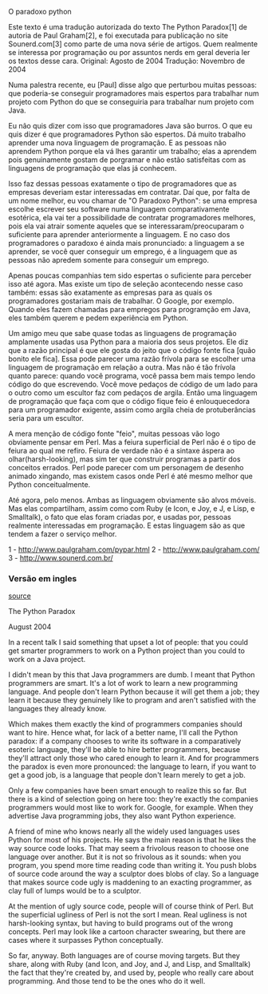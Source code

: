 O paradoxo python

Este texto é uma tradução autorizada do texto The
Python Paradox[1] de autoria de Paul Graham[2], e foi
executada para publicação no site Sounerd.com[3] como
parte de uma nova série de artigos.  Quem
realmente se interessa por programação ou por
assuntos nerds em geral deveria ler os textos
desse cara.  Original: Agosto de 2004 Tradução:
Novembro de 2004

Numa palestra recente, eu [Paul] disse algo que
perturbou muitas pessoas: que poderia-se conseguir
programadores mais espertos para trabalhar num
projeto com Python do que se conseguiria para
trabalhar num projeto com Java.

Eu não quis dizer com isso que programadores Java
são burros. O que eu quis dizer é que
programadores Python são espertos. Dá muito
trabalho aprender uma nova linguagem de
programação. E as pessoas não aprendem Python
porque ela vá lhes garantir um trabalho; elas
a aprendem pois genuinamente gostam de porgramar
e não estão satisfeitas com as linguagens de
programação que elas já conhecem.

Isso faz dessas pessoas exatamente o tipo de
programadores que as empresas deveriam estar
interessadas em contratar. Daí que, por falta de
um nome melhor, eu vou chamar de "O Paradoxo
Python": se uma empresa escolhe escrever seu
software numa linguagem comparativamente
esotérica, ela vai ter a possibilidade de
contratar programadores melhores, pois ela vai
atrair somente aqueles que se
interessaram/preocuparam o suficiente para
aprender anteriormente a linguagem. E no caso dos
programadores o paradoxo é ainda mais pronunciado:
a linguagem a se aprender, se você quer conseguir
um emprego, é a linguagem que as pessoas não
apredem somente para conseguir um emprego.

Apenas poucas companhias tem sido espertas
o suficiente para perceber isso até agora. Mas
existe um tipo de seleção acontecendo nesse caso
também: essas são exatamente as empresas para as
quais os programadores gostariam mais de
trabalhar. O Google, por exemplo. Quando eles
fazem chamadas para empregos para programção em
Java, eles também querem e pedem experiência em
Python.

Um amigo meu que sabe quase todas as linguagens de
programação amplamente usadas usa Python para
a maioria dos seus projetos. Ele diz que a razão
principal é que ele gosta do jeito que o código
fonte fica [quão bonito ele fica]. Essa pode
parecer uma razão frívola para se escolher uma
linguagem de programação em relação a outra. Mas
não é tão frívola quanto parece: quando você
programa, você passa bem mais tempo lendo código
do que escrevendo. Você move pedaços de código de
um lado para o outro como um escultor faz com
pedaços de argila. Então uma linguagem de
programação que faça com que o código fique feio
é enlouquecedora para um programador exigente,
assim como argila cheia de protuberâncias seria
para um escultor.

A mera menção de código fonte "feio", muitas
pessoas vão logo obviamente pensar em Perl. Mas
a feiura superficial de Perl não é o tipo de
feiura ao qual me refiro. Feiura de verdade não
é a sintaxe áspera ao olhar(harsh-looking), mas
sim ter que construir programas a partir dos
conceitos errados. Perl pode parecer com um
personagem de desenho animado xingando, mas
existem casos onde Perl é até mesmo melhor que
Python conceitualmente.

Até agora, pelo menos. Ambas as linguagem
obviamente são alvos móveis. Mas elas
compartilham, assim como com Ruby (e Icon, e Joy,
e J, e Lisp, e Smalltalk), o fato que elas foram
criadas por, e usadas por, pessoas realmente
interessadas em programação. E estas linguagem são
as que tendem a fazer o serviço melhor.

1 - http://www.paulgraham.com/pypar.html
2 - http://www.paulgraham.com/
3 - http://www.sounerd.com.br/

### Versão em ingles
[source ](http://paulgraham.com/pypar.html)

The Python Paradox

August 2004

In a recent talk I said something that upset a lot of people: that you could
get smarter programmers to work on a Python project than you could to work on a
Java project.

I didn't mean by this that Java programmers are dumb. I meant that Python
programmers are smart. It's a lot of work to learn a new programming language.
And people don't learn Python because it will get them a job; they learn it
because they genuinely like to program and aren't satisfied with the languages
they already know.

Which makes them exactly the kind of programmers companies should want to hire.
Hence what, for lack of a better name, I'll call the Python paradox: if a
company chooses to write its software in a comparatively esoteric language,
they'll be able to hire better programmers, because they'll attract only those
who cared enough to learn it. And for programmers the paradox is even more
pronounced: the language to learn, if you want to get a good job, is a language
that people don't learn merely to get a job.

Only a few companies have been smart enough to realize this so far. But there
is a kind of selection going on here too: they're exactly the companies
programmers would most like to work for. Google, for example. When they
advertise Java programming jobs, they also want Python experience.

A friend of mine who knows nearly all the widely used languages uses Python for
most of his projects. He says the main reason is that he likes the way source
code looks. That may seem a frivolous reason to choose one language over
another. But it is not so frivolous as it sounds: when you program, you spend
more time reading code than writing it. You push blobs of source code around
the way a sculptor does blobs of clay. So a language that makes source code
ugly is maddening to an exacting programmer, as clay full of lumps would be to
a sculptor.

At the mention of ugly source code, people will of course think of Perl. But
the superficial ugliness of Perl is not the sort I mean. Real ugliness is not
harsh-looking syntax, but having to build programs out of the wrong concepts.
Perl may look like a cartoon character swearing, but there are cases where it
surpasses Python conceptually.

So far, anyway. Both languages are of course moving targets. But they share,
along with Ruby (and Icon, and Joy, and J, and Lisp, and Smalltalk) the fact
that they're created by, and used by, people who really care about programming.
And those tend to be the ones who do it well.
